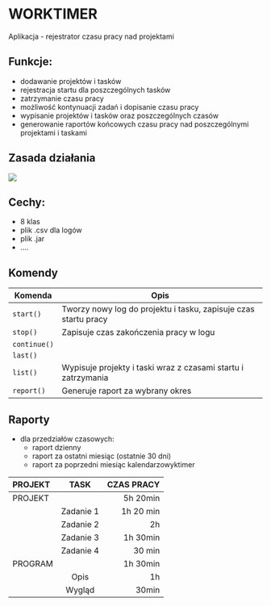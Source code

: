 # WORKTIMER

Aplikacja - rejestrator czasu pracy nad projektami

## Funkcje:
- dodawanie projektów i tasków
- rejestracja startu dla poszczególnych tasków
- zatrzymanie czasu pracy
- możliwość kontynuacji zadań i dopisanie czasu pracy
- wypisanie projektów i tasków oraz poszczególnych czasów
- generowanie raportów końcowych czasu pracy nad poszczególnymi projektami i taskami


## Zasada działania

![](https://user-images.githubusercontent.com/108087334/241393094-2be08aa1-0e01-43b1-9dac-72a38072ee98.png)

  ## Cechy: 
+ 8 klas
+ plik .csv dla logów
+ plik .jar 
+ ....

## Komendy 

| Komenda       | Opis                  |
| ------------- | ------------------------------ |
| `start()`      | Tworzy nowy log do projektu i tasku, zapisuje czas startu pracy     |
| `stop()`   | Zapisuje czas zakończenia pracy w logu |
| `continue()`   |   |
| `last()`   | |
   | `list()`   | Wypisuje projekty i taski wraz z czasami startu i zatrzymania     |
| `report()`   | Generuje raport za wybrany okres  |


## Raporty
- dla przedziałów czasowych: 
   + raport dzienny
   + raport za ostatni miesiąc (ostatnie 30 dni)
   + raport za poprzedni miesiąc kalendarzowyktimer

| PROJEKT  | TASK  | CZAS PRACY |
| :------------ |:---------------:| -----:|
| PROJEKT      |  | 5h 20min |
|      | Zadanie 1        |  1h 20 min |
|  | Zadanie 2      |    2h |
|  | Zadanie 3      |    1h 30min |
|  | Zadanie 4      |   30 min |
| PROGRAM      |  | 1h 30min |
|      | Opis       |  1h   |
|  | Wygląd     |    30min |

